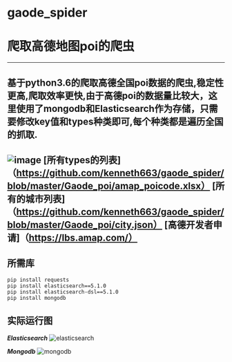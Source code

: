 # gaode_spider
# 爬取高德地图poi的爬虫
---
## 基于python3.6的爬取高德全国poi数据的爬虫,稳定性更高,爬取效率更快,由于高德poi的数据量比较大，这里使用了mongodb和Elasticsearch作为存储，只需要修改key值和types种类即可,每个种类都是遍历全国的抓取.

![image](https://raw.githubusercontent.com/kenneth663/gaode_spider/master/images/%E5%B1%8F%E5%B9%95%E5%BF%AB%E7%85%A7%202019-01-17%20%E4%B8%8B%E5%8D%883.06.13.png)
[所有types的列表]（https://github.com/kenneth663/gaode_spider/blob/master/Gaode_poi/amap_poicode.xlsx）
[所有的城市列表]（https://github.com/kenneth663/gaode_spider/blob/master/Gaode_poi/city.json）
[高德开发者申请]（https://lbs.amap.com/）
---
##  所需库
   ```
   pip install requests
   pip install elasticsearch==5.1.0
   pip install elasticsearch-dsl==5.1.0
   pip install mongodb
   ```

## 实际运行图
***Elasticsearch***
![elasticsearch](https://raw.githubusercontent.com/kenneth663/gaode_spider/master/images/%E5%B1%8F%E5%B9%95%E5%BF%AB%E7%85%A7%202019-01-17%20%E4%B8%8B%E5%8D%882.51.01.png)

***Mongodb***
![mongodb](https://raw.githubusercontent.com/kenneth663/gaode_spider/master/images/%E5%B1%8F%E5%B9%95%E5%BF%AB%E7%85%A7%202019-01-17%20%E4%B8%8B%E5%8D%882.52.00.png)





  
   
